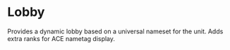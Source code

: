 
# Lobby

Provides a dynamic lobby based on a universal nameset for the unit. Adds extra ranks for ACE nametag display.
